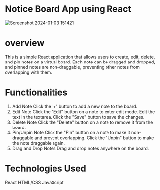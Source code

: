 # Notice Board App using React

![Screenshot 2024-01-03 151421](https://github.com/Hemandh7/simplotel/assets/112857752/71d4e577-e9b1-4540-a2e3-afcf4135eb4e)

# overview

This is a simple React application that allows users to create, edit, delete, and pin notes on a virtual board. Each note can be dragged and dropped, and pinned notes are non-draggable, preventing other notes from overlapping with them.

# Functionalities

1. Add Note
Click the '+' button to add a new note to the board.
2. Edit Note
Click the "Edit" button on a note to enter edit mode.
Edit the text in the textarea.
Click the "Save" button to save the changes.
3. Delete Note
Click the "Delete" button on a note to remove it from the board.
4. Pin/Unpin Note
Click the "Pin" button on a note to make it non-draggable and prevent overlapping.
Click the "Unpin" button to make the note draggable again.
5. Drag and Drop Notes
Drag and drop notes anywhere on the board.

# Technologies Used

React
HTML/CSS
JavaScript
